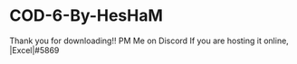 # COD-6-By-HesHaM
Thank you for downloading!! PM Me on Discord If you are hosting it online, |Excel|#5869
